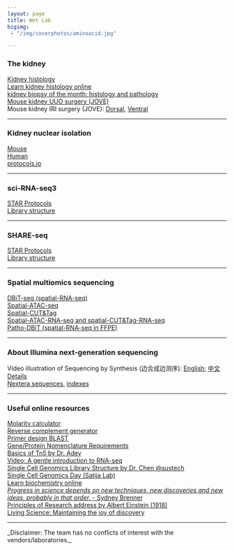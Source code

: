 ```yaml
---
layout: page
title: Wet Lab
bigimg:
 - "/img/coverphotos/aminoacid.jpg"

---
```


### The kidney
<a href="https://histology.siu.edu/crr/rnguide.htm" target="_blank">Kidney histology</a><br>
<a href="https://histology.medicine.umich.edu/resources/renal-system-quiz-5-0" target="_blank">Learn kidney histology online</a><br>
<a href="https://www.renalfellow.org/category/kidney-biopsy-of-the-month/" target="_blank">kidney biopsy of the month: histology and pathology</a><br>
<a href="https://app.jove.com/v/52559/a-murine-model-irreversible-reversible-unilateral-ureteric" target="_blank">Mouse kidney UUO surgery (JOVE)</a><br>
Mouse kidney IRI surgery (JOVE): <a href="https://app.jove.com/v/52559/a-murine-model-irreversible-reversible-unilateral-ureteric" target="_blank">Dorsal</a>, <a href="https://app.jove.com/v/51816/renal-ischaemia-reperfusion-injury-mouse-model-injury" target="_blank">Ventral</a><br>
<hr>

### Kidney nuclear isolation
<a href="https://doi.org/10.1016/j.xpro.2022.101904" target="_blank">Mouse</a><br>
<a href="https://doi.org/10.1016/j.xpro.2024.103049" target="_blank">Human</a><br>
<a href="https://www.protocols.io/view/nuclei-isolation-from-human-kidney-for-single-nucl-81wgbobnlpko/v1" target="_blank">protocols.io</a><br>
<hr>

### sci-RNA-seq3
<a href="https://doi.org/10.1016/j.xpro.2022.101904" target="_blank">STAR Protocols</a><br>
<a href="https://teichlab.github.io/scg_lib_structs/methods_html/sci-RNA-seq_family.html#sci-RNA-seq3" target="_blank">Library structure</a><br>
<hr>

### SHARE-seq
<a href="https://doi.org/10.1016/j.xpro.2024.103049" target="_blank">STAR Protocols</a><br>
<a href="https://teichlab.github.io/scg_lib_structs/methods_html/SHARE-seq.html" target="_blank">Library structure</a><br>
<hr>

### Spatial multiomics sequencing
<a href="https://doi.org/10.1016/j.cell.2020.10.026" target="_blank">DBiT-seq (spatial-RNA-seq)</a><br>
<a href="https://doi.org/10.1038/s41586-022-05094-1" target="_blank">Spatial-ATAC-seq</a><br>
<a href="https://doi.org/10.1126/science.abg7216" target="_blank">Spatial-CUT&Tag</a><br>
<a href="" target="_blank">Spatial-ATAC-RNA-seq and spatial-CUT&Tag-RNA-seq</a><br>
<a href="https://doi.org/10.1016/j.cell.2024.09.001" target="_blank">Patho-DBiT (spatial-RNA-seq in FFPE)</a><br>
<hr>

### About Illumina next-generation sequencing
Video illustration of Sequencing by Synthesis (边合成边测序): <a href="https://www.youtube.com/watch?v=fCd6B5HRaZ8" target="_blank">English</a>; <a href="https://www.bilibili.com/video/BV1W44y1373N/?spm_id_from=333.337.search-card.all.click&vd_source=4bb94a4fe4816451654e056a90253e89" target="_blank">中文</a><br>
<a href="https://teichlab.github.io/scg_lib_structs/methods_html/Illumina.html" target="_blank">Details</a><br>
<a href="https://support-docs.illumina.com/SHARE/AdapterSequences/Content/SHARE/AdapterSeq/Nextera/SequencesNextera_Illumina.htm" target="_blank">Nextera sequences</a>, <a href="https://support-docs.illumina.com/SHARE/AdapterSequences/Content/SHARE/AdapterSeq/Nextera/NexteraDNAIndexes.htm" target="_blank">indexes</a><br>
<hr>

### Useful online resources
<a href="https://www.endmemo.com/chem/molarity.php" target="_blank">Molarity calculator</a><br>
<a href="https://www.bioinformatics.org/sms/rev_comp.html" target="_blank">Reverse complement generator</a><br>
<a href="https://www.ncbi.nlm.nih.gov/tools/primer-blast/" target="_blank">Primer design BLAST</a><br>
<a href="https://academic.oup.com/molehr/pages/Gene_And_Protein_Nomenclature" target="_blank">Gene/Protein Nomenclature Requirements</a><br>
<a href="https://doi.org/10.1101/gr.275223.121" target="_blank">Basics of Tn5 by Dr. Adey</a><br>
<a href="https://www.youtube.com/watch?v=fCd6B5HRaZ8" target="_blank">Video: A gentle introduction to RNA-seq</a><br>
<a href="https://teichlab.github.io/scg_lib_structs/" target="_blank">Single Cell Genomics Library Structure by Dr. Chen @sustech</a><br>
<a href="https://satijalab.org/scgd24/" target="_blank">Single Cell Genomics Day (Satija Lab)</a><br>
<a href="https://employees.csbsju.edu/hjakubowski/classes/ch331/bcintro/default.html" target="_blank">Learn biochemistry online</a><br>
<a href="https://www.nature.com/articles/285358a0" target="_blank">_Progress in science depends on new techniques, new discoveries and new ideas, probably in that order._ - Sydney Brenner</a><br>
<a href="https://www.site.uottawa.ca/~yymao/misc/Einstein_PlanckBirthday.html" target="_blank">Principles of Research address by Albert Einstein (1918)</a><br>
<a href="https://elifesciences.org/articles/80711" target="_blank">Living Science: Maintaining the joy of discovery</a><br>

<hr>
_Disclaimer: The team has no conflicts of interest with the vendors/laboratories._<br>
<br>
